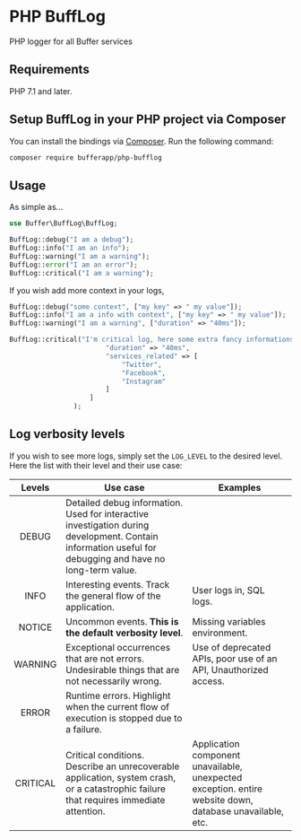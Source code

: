 # PHP BuffLog

PHP logger for all Buffer services


## Requirements

PHP 7.1 and later.

## Setup BuffLog in your PHP project via Composer

You can install the bindings via [Composer](http://getcomposer.org/). Run the following command:

```bash
composer require bufferapp/php-bufflog
```

## Usage
As simple as...

```php
use Buffer\BuffLog\BuffLog;

BuffLog::debug("I am a debug");
BuffLog::info("I am an info");
BuffLog::warning("I am a warning");
BuffLog::error("I am an error");
BuffLog::critical("I am a warning");
```

If you wish add more context in your logs, 
```php
BuffLog::debug("some context", ["my key" => " my value"]);
BuffLog::info("I am a info with context", ["my key" => " my value"]);
BuffLog::warning("I am a warning", ["duration" => "40ms"]);

BuffLog::critical("I'm critical log, here some extra fancy informations", [
                        "duration" => "40ms",
                        "services_related" => [
                            "Twitter",
                            "Facebook",
                            "Instagram"
                        ]
                    ]
                );
```

## Log verbosity levels

If you wish to see more logs, simply set the `LOG_LEVEL` to the desired level. Here the list with their level and their use case:

| Levels  | Use case  | Examples  |
|:-:|---|---|
| DEBUG  | Detailed debug information. Used for interactive investigation during development. Contain information useful for debugging and have no long-term value. | |
| INFO | Interesting events. Track the general flow of the application. | User logs in, SQL logs. |
| NOTICE | Uncommon events. **This is the default verbosity level**. |  Missing variables environment. |
| WARNING | Exceptional occurrences that are not errors. Undesirable things that are not necessarily wrong. | Use of deprecated APIs,  poor use of an API, Unauthorized access. |
| ERROR | Runtime errors. Highlight when the current flow of execution is stopped due to a failure. | |
| CRITICAL  | Critical conditions. Describe an unrecoverable application, system crash, or a catastrophic failure that requires immediate attention.  | Application component unavailable, unexpected exception. entire website down, database unavailable, etc.|
